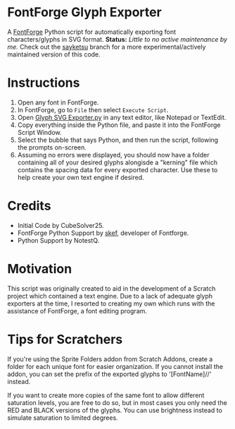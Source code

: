 # FontForge Glyph Exporter
A [FontForge](https://github.com/skef/fontforge) Python script for automatically exporting font characters/glyphs in SVG format.
**Status:** *Little to no active maintenance by me.* Check out the [sayketsu](https://github.com/CubeSolver25/fontforge-glyph-exporter/tree/sayketsu) branch for a more experimental/actively maintained version of this code.

# Instructions
1. Open any font in FontForge.
2. In FontForge, go to `File` then select `Execute Script`.
3. Open [Glyph SVG Exporter.py](https://github.com/CubeSolver25/fontforge-glyph-exporter/blob/main/Glyph%20SVG%20Exporter.py) in any text editor, like Notepad or TextEdit. 
4. Copy everything inside the Python file, and paste it into the FontForge Script Window.
5. Select the bubble that says Python, and then run the script, following the prompts on-screen.
7. Assuming no errors were displayed, you should now have a folder containing all of your desired glyphs alongisde a "kerning" file which contains the spacing data for every exported character. Use these to help create your own text engine if desired.

# Credits
- Initial Code by CubeSolver25.
- FontForge Python Support by [skef](https://github.com/skef), developer of Fontforge.
- Python Support by NotestQ.


# Motivation
This script was originally created to aid in the development of a Scratch project which contained a text engine. Due to a lack of adequate glyph exporters at the time, I resorted to creating my own which runs with the assistance of FontForge, a font editing program.

# Tips for Scratchers
If you're using the Sprite Folders addon from Scratch Addons, create a folder for each unique font for easier organization. If you cannot install the addon, you can set the prefix of the exported glyphs to '[FontName]//' instead.

If you want to create more copies of the same font to allow different saturation levels, you are free to do so, but in most cases you only need the RED and BLACK versions of the glyphs. You can use brightness instead to simulate saturation to limited degrees.

